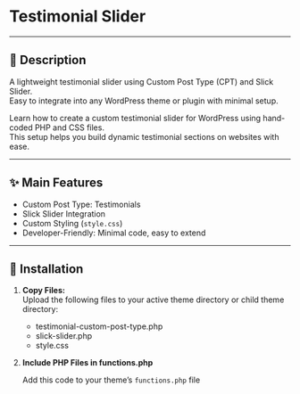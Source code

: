 # Testimonial Slider

---

## 📝 Description

A lightweight testimonial slider using Custom Post Type (CPT) and Slick Slider.  
Easy to integrate into any WordPress theme or plugin with minimal setup.

Learn how to create a custom testimonial slider for WordPress using hand-coded PHP and CSS files.  
This setup helps you build dynamic testimonial sections on websites with ease.

---

## ✨ Main Features

- Custom Post Type: Testimonials  
- Slick Slider Integration  
- Custom Styling (`style.css`)  
- Developer-Friendly: Minimal code, easy to extend  

---


## 🚀 Installation

1. **Copy Files:**  
   Upload the following files to your active theme directory or child theme directory:
   - testimonial-custom-post-type.php
   - slick-slider.php
   - style.css

2. **Include PHP Files in functions.php**

   Add this code to your theme’s `functions.php` file
